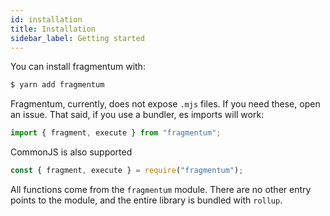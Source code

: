 ```yaml
---
id: installation
title: Installation
sidebar_label: Getting started
---
```


You can install fragmentum with:

```sh
$ yarn add fragmentum
```

Fragmentum, currently, does not expose `.mjs` files. If you need these, open an issue.
That said, if you use a bundler, es imports will work:

```js
import { fragment, execute } from "fragmentum";
```

CommonJS is also supported

```js
const { fragment, execute } = require("fragmentum");
```

All functions come from the `fragmentum` module. There are no other entry points to the module, and the entire library is bundled
with `rollup`.
